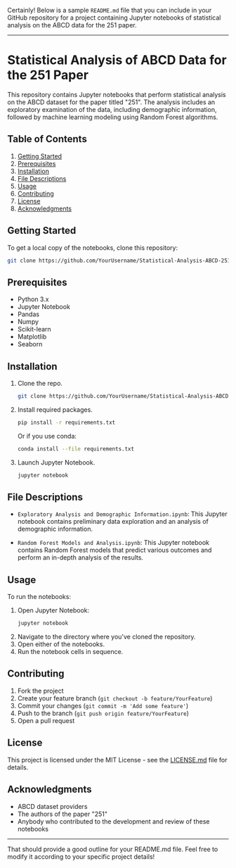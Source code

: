 Certainly! Below is a sample `README.md` file that you can include in your GitHub repository for a project containing Jupyter notebooks of statistical analysis on the ABCD data for the 251 paper.

---

# Statistical Analysis of ABCD Data for the 251 Paper

This repository contains Jupyter notebooks that perform statistical analysis on the ABCD dataset for the paper titled "251". The analysis includes an exploratory examination of the data, including demographic information, followed by machine learning modeling using Random Forest algorithms.

## Table of Contents

1. [Getting Started](#getting-started)
2. [Prerequisites](#prerequisites)
3. [Installation](#installation)
4. [File Descriptions](#file-descriptions)
5. [Usage](#usage)
6. [Contributing](#contributing)
7. [License](#license)
8. [Acknowledgments](#acknowledgments)

## Getting Started

To get a local copy of the notebooks, clone this repository:

```bash
git clone https://github.com/YourUsername/Statistical-Analysis-ABCD-251.git
```

## Prerequisites

- Python 3.x
- Jupyter Notebook
- Pandas
- Numpy
- Scikit-learn
- Matplotlib
- Seaborn

## Installation

1. Clone the repo.
    ```bash
    git clone https://github.com/YourUsername/Statistical-Analysis-ABCD-251.git
    ```
2. Install required packages.
    ```bash
    pip install -r requirements.txt
    ```
    Or if you use conda:
    ```bash
    conda install --file requirements.txt
    ```
3. Launch Jupyter Notebook.
    ```bash
    jupyter notebook
    ```

## File Descriptions

- `Exploratory Analysis and Demographic Information.ipynb`: This Jupyter notebook contains preliminary data exploration and an analysis of demographic information.

- `Random Forest Models and Analysis.ipynb`: This Jupyter notebook contains Random Forest models that predict various outcomes and perform an in-depth analysis of the results.

## Usage

To run the notebooks:

1. Open Jupyter Notebook:
    ```bash
    jupyter notebook
    ```
2. Navigate to the directory where you've cloned the repository.
3. Open either of the notebooks.
4. Run the notebook cells in sequence.

## Contributing

1. Fork the project
2. Create your feature branch (`git checkout -b feature/YourFeature`)
3. Commit your changes (`git commit -m 'Add some feature'`)
4. Push to the branch (`git push origin feature/YourFeature`)
5. Open a pull request

## License

This project is licensed under the MIT License - see the [LICENSE.md](LICENSE.md) file for details.

## Acknowledgments

- ABCD dataset providers
- The authors of the paper "251"
- Anybody who contributed to the development and review of these notebooks

---

That should provide a good outline for your README.md file. Feel free to modify it according to your specific project details!
